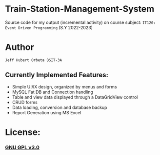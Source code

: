 # Train-Station-Management-System
Source code for my output (incremental activity) on course subject: ```IT120: Event Driven Programming``` (S.Y 2022-2023)<br/>

# Author
```Jeff Hubert Orbeta BSIT-3A```

## Currently Implemented Features:
- Simple UI/IX design, organized by menus and forms
- MySQL Fat DB and Connection handling
- Table and view data displayed through a DataGridView control
- CRUD forms
- Data loading, conversion and database backup
- Report Generation using MS Excel

# License:
### [**GNU GPL v3.0**](https://github.com/FN-FAL113/Train-Station-Management-System/blob/main/LICENSE)
